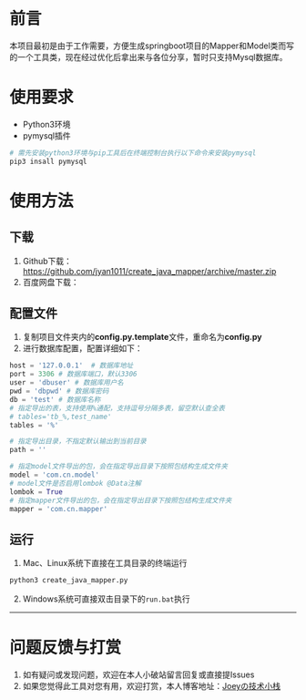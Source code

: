 # 前言
本项目最初是由于工作需要，方便生成springboot项目的Mapper和Model类而写的一个工具类，现在经过优化后拿出来与各位分享，暂时只支持Mysql数据库。

# 使用要求
- Python3环境
- pymysql插件
```bash
# 需先安装python3环境与pip工具后在终端控制台执行以下命令来安装pymysql
pip3 insall pymysql
```

# 使用方法
## 下载
1. Github下载：https://github.com/jyan1011/create_java_mapper/archive/master.zip
2. 百度网盘下载：

## 配置文件
1. 复制项目文件夹内的**config.py.template**文件，重命名为**config.py**
2. 进行数据库配置，配置详细如下：
```python
host = '127.0.0.1'  # 数据库地址
port = 3306 # 数据库端口，默认3306
user = 'dbuser' # 数据库用户名
pwd = 'dbpwd' # 数据库密码
db = 'test' # 数据库名称
# 指定导出的表，支持使用%通配，支持逗号分隔多表，留空默认查全表
# tables='tb_%,test_name'
tables = '%'

# 指定导出目录，不指定默认输出到当前目录
path = ''

# 指定model文件导出的包，会在指定导出目录下按照包结构生成文件夹
model = 'com.cn.model'
# model文件是否启用lombok @Data注解
lombok = True
# 指定mapper文件导出的包，会在指定导出目录下按照包结构生成文件夹
mapper = 'com.cn.mapper'
```

## 运行
1. Mac、Linux系统下直接在工具目录的终端运行
```bash
python3 create_java_mapper.py
```
2. Windows系统可直接双击目录下的`run.bat`执行

---
# 问题反馈与打赏
1. 如有疑问或发现问题，欢迎在本人小破站留言回复或直接提Issues
2. 如果您觉得此工具对您有用，欢迎打赏，本人博客地址：[Joeyの技术小栈](https://yanjiayu.cn)